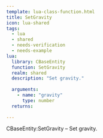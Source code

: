 ```yaml
---
template: lua-class-function.html
title: SetGravity
icon: lua-shared
tags:
  - lua
  - shared
  - needs-verification
  - needs-example
lua:
  library: CBaseEntity
  function: SetGravity
  realm: shared
  description: "Set gravity."
  
  arguments:
    - name: "gravity"
      type: number
  returns:
    
---
```


<div class="lua__search__keywords">
CBaseEntity:SetGravity &#x2013; Set gravity.
</div>
